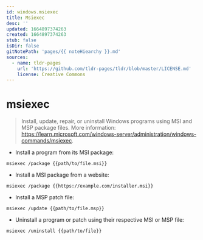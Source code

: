 ```yaml
---
id: windows.msiexec
title: Msiexec
desc: ''
updated: 1664897374263
created: 1664897374263
stub: false
isDir: false
gitNotePath: 'pages/{{ noteHiearchy }}.md'
sources:
  - name: tldr-pages
    url: 'https://github.com/tldr-pages/tldr/blob/master/LICENSE.md'
    license: Creative Commons
---
```

# msiexec

> Install, update, repair, or uninstall Windows programs using MSI and MSP package files.
> More information: <https://learn.microsoft.com/windows-server/administration/windows-commands/msiexec>.

- Install a program from its MSI package:

`msiexec /package {{path/to/file.msi}}`

- Install a MSI package from a website:

`msiexec /package {{https://example.com/installer.msi}}`

- Install a MSP patch file:

`msiexec /update {{path/to/file.msp}}`

- Uninstall a program or patch using their respective MSI or MSP file:

`msiexec /uninstall {{path/to/file}}`

